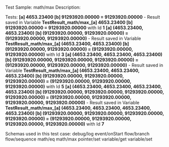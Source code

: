 Test Sample: math/max
Description: 

Tests:
	**[a] 4653.23400 [b] 91293920.00000 = 91293920.00000** - Result saved in Variable **TestResult_math/max_[a] 4653.23400 [b] 91293920.00000 = 91293920.00000** with Id **1**
	**[a] (4653.23400, 4653.23400) [b] (91293920.00000, 91293920.00000) = (91293920.00000, 91293920.00000)** - Result saved in Variable **TestResult_math/max_[a] (4653.23400, 4653.23400) [b] (91293920.00000, 91293920.00000) = (91293920.00000, 91293920.00000)** with Id **3**
	**[a] (4653.23400, 4653.23400, 4653.23400) [b] (91293920.00000, 91293920.00000, 91293920.00000) = (91293920.00000, 91293920.00000, 91293920.00000)** - Result saved in Variable **TestResult_math/max_[a] (4653.23400, 4653.23400, 4653.23400) [b] (91293920.00000, 91293920.00000, 91293920.00000) = (91293920.00000, 91293920.00000, 91293920.00000)** with Id **5**
	**[a] (4653.23400, 4653.23400, 4653.23400, 4653.23400) [b] (91293920.00000, 91293920.00000, 91293920.00000, 91293920.00000) = (91293920.00000, 91293920.00000, 91293920.00000, 91293920.00000)** - Result saved in Variable **TestResult_math/max_[a] (4653.23400, 4653.23400, 4653.23400, 4653.23400) [b] (91293920.00000, 91293920.00000, 91293920.00000, 91293920.00000) = (91293920.00000, 91293920.00000, 91293920.00000, 91293920.00000)** with Id **7**

Schemas used in this test case:
	debug/log
	event/onStart
	flow/branch
	flow/sequence
	math/eq
	math/max
	pointer/set
	variable/get
	variable/set
